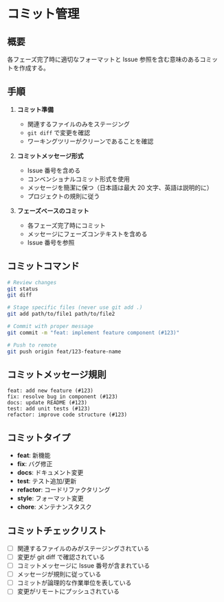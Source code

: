 # コミット管理

## 概要

各フェーズ完了時に適切なフォーマットと Issue 参照を含む意味のあるコミットを作成する。

## 手順

1. **コミット準備**
   - 関連するファイルのみをステージング
   - `git diff` で変更を確認
   - ワーキングツリーがクリーンであることを確認

2. **コミットメッセージ形式**
   - Issue 番号を含める
   - コンベンショナルコミット形式を使用
   - メッセージを簡潔に保つ（日本語は最大 20 文字、英語は説明的に）
   - プロジェクトの規則に従う

3. **フェーズベースのコミット**
   - 各フェーズ完了時にコミット
   - メッセージにフェーズコンテキストを含める
   - Issue 番号を参照

## コミットコマンド

```bash
# Review changes
git status
git diff

# Stage specific files (never use git add .)
git add path/to/file1 path/to/file2

# Commit with proper message
git commit -m "feat: implement feature component (#123)"

# Push to remote
git push origin feat/123-feature-name
```

## コミットメッセージ規則

```
feat: add new feature (#123)
fix: resolve bug in component (#123)
docs: update README (#123)
test: add unit tests (#123)
refactor: improve code structure (#123)
```

## コミットタイプ

- **feat**: 新機能
- **fix**: バグ修正
- **docs**: ドキュメント変更
- **test**: テスト追加/更新
- **refactor**: コードリファクタリング
- **style**: フォーマット変更
- **chore**: メンテナンスタスク

## コミットチェックリスト

- [ ] 関連するファイルのみがステージングされている
- [ ] 変更が git diff で確認されている
- [ ] コミットメッセージに Issue 番号が含まれている
- [ ] メッセージが規則に従っている
- [ ] コミットが論理的な作業単位を表している
- [ ] 変更がリモートにプッシュされている
